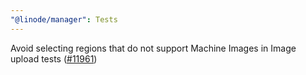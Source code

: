 ```yaml
---
"@linode/manager": Tests
---
```


Avoid selecting regions that do not support Machine Images in Image upload tests ([#11961](https://github.com/linode/manager/pull/11961))
